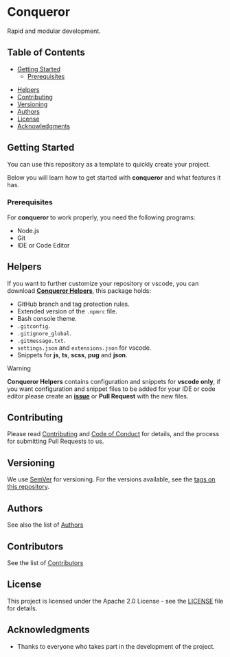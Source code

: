 # Conqueror

Rapid and modular development.

## Table of Contents

-   [Getting Started](#getting-started)
    -   [Prerequisites](#prerequisites)

<!-- -   [Zenitt](#zenitt) -->
-   [Helpers](#helpers)
-   [Contributing](#contributing)
-   [Versioning](#versioning)
-   [Authors](#authors)
-   [License](#license)
-   [Acknowledgments](#acknowledgments)

## Getting Started

You can use this repository as a template to quickly create your project.

Below you will learn how to get started with **conqueror**
and what features it has.

### Prerequisites

For **conqueror** to work properly, you need the following programs:

-   Node.js
-   Git
-   IDE or Code Editor

<!-- ## Zenitt

This project uses the [Zenitt](https://github.com/Conqueror-Site-Builder/zenitt)
library, so there is no need to create files like reset.scss, typography.scss,
mixins.scss, etc. only if you don't have your own developments. -->

<!-- > [!TIP]
> For more comfortable work with the library you can download
> [**Conqueror Helpers**](https://github.com/Conqueror-Site-Builder/conqueror-helpers). -->

## Helpers

If you want to further customize your repository or vscode,
you can download [**Conqueror Helpers**](https://github.com/Conqueror-Site-Builder/conqueror-helpers),
this package holds:

-   GitHub branch and tag protection rules.
-   Extended version of the `.npmrc` file.
-   Bash console theme.
-   `.gitconfig`.
-   `.gitignore_global`.
-   `.gitmessage.txt`.
-   `settings.json` and `extensions.json` for vscode.
-   Snippets for **js**, **ts**, **scss**, **pug** and **json**.

> [!WARNING]
> **Conqueror Helpers** contains configuration and snippets for **vscode only**,
> if you want configuration and snippet files to be added for your IDE
> or code editor please create an [**issue**](https://github.com/Conqueror-Site-Builder/conqueror-helpers/issues/new/choose)
> or **Pull Request** with the new files.

## Contributing

Please read [Contributing](CONTRIBUTING.md)
and [Code of Conduct](CODE_OF_CONDUCT.md) for details,
and the process for submitting Pull Requests to us.

## Versioning

We use [SemVer](http://semver.org) for versioning.
For the versions available, see the
[tags on this repository](https://github.com/Conqueror-Site-Builder/conqueror/tags).

## Authors

See also the list of [Authors](AUTHORS.md)

## Contributors

See the list of [Contributors](CONTRIBUTORS.md)

## License

This project is licensed under the Apache 2.0 License - see the
[LICENSE](LICENSE) file for details.

## Acknowledgments

-   Thanks to everyone who takes part in the development of the project.
